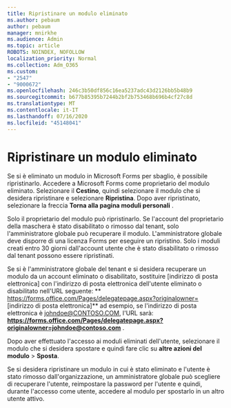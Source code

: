 ```yaml
---
title: Ripristinare un modulo eliminato
ms.author: pebaum
author: pebaum
manager: mnirkhe
ms.audience: Admin
ms.topic: article
ROBOTS: NOINDEX, NOFOLLOW
localization_priority: Normal
ms.collection: Adm_O365
ms.custom:
- "2547"
- "9000672"
ms.openlocfilehash: 246c3b50df856c16ea5237adc43d2126bb5b48b9
ms.sourcegitcommit: b677b85395b7244b2bf2b753468b696b4cf27c8d
ms.translationtype: MT
ms.contentlocale: it-IT
ms.lasthandoff: 07/16/2020
ms.locfileid: "45148041"
---
```

# <a name="restore-a-deleted-form"></a>Ripristinare un modulo eliminato

Se si è eliminato un modulo in Microsoft Forms per sbaglio, è possibile ripristinarlo. Accedere a Microsoft Forms come proprietario del modulo eliminato. Selezionare il **Cestino**, quindi selezionare il modulo che si desidera ripristinare e selezionare **Ripristina**. Dopo aver ripristinato, selezionare la freccia **Torna alla pagina moduli personali** .

Solo il proprietario del modulo può ripristinarlo. Se l'account del proprietario della maschera è stato disabilitato o rimosso dal tenant, solo l'amministratore globale può recuperare il modulo. L'amministratore globale deve disporre di una licenza Forms per eseguire un ripristino. Solo i moduli creati entro 30 giorni dall'account utente che è stato disabilitato o rimosso dal tenant possono essere ripristinati.

Se si è l'amministratore globale del tenant e si desidera recuperare un modulo da un account eliminato o disabilitato, sostituire [indirizzo di posta elettronica] con l'indirizzo di posta elettronica dell'utente eliminato o disabilitato nell'URL seguente: ** https://forms.office.com/Pages/delegatepage.aspx?originalowner= [indirizzo di posta elettronica]** ad esempio, se l'indirizzo di posta elettronica è johndoe@CONTOSO.COM, l'URL sarà: **https://forms.office.com/Pages/delegatepage.aspx?originalowner=johndoe@contoso.com** . 

Dopo aver effettuato l'accesso ai moduli eliminati dell'utente, selezionare il modulo che si desidera spostare e quindi fare clic su **altre azioni del modulo**  >  **Sposta**.

Se si desidera ripristinare un modulo in cui è stato eliminato e l'utente è stato rimosso dall'organizzazione, un amministratore globale può scegliere di recuperare l'utente, reimpostare la password per l'utente e quindi, durante l'accesso come utente, accedere al modulo per spostarlo in un altro utente attivo. 